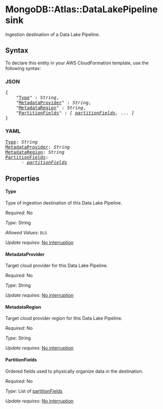 # MongoDB::Atlas::DataLakePipeline sink

Ingestion destination of a Data Lake Pipeline.

## Syntax

To declare this entity in your AWS CloudFormation template, use the following syntax:

### JSON

<pre>
{
    "<a href="#type" title="Type">Type</a>" : <i>String</i>,
    "<a href="#metadataprovider" title="MetadataProvider">MetadataProvider</a>" : <i>String</i>,
    "<a href="#metadataregion" title="MetadataRegion">MetadataRegion</a>" : <i>String</i>,
    "<a href="#partitionfields" title="PartitionFields">PartitionFields</a>" : <i>[ <a href="partitionfields.md">partitionFields</a>, ... ]</i>
}
</pre>

### YAML

<pre>
<a href="#type" title="Type">Type</a>: <i>String</i>
<a href="#metadataprovider" title="MetadataProvider">MetadataProvider</a>: <i>String</i>
<a href="#metadataregion" title="MetadataRegion">MetadataRegion</a>: <i>String</i>
<a href="#partitionfields" title="PartitionFields">PartitionFields</a>: <i>
      - <a href="partitionfields.md">partitionFields</a></i>
</pre>

## Properties

#### Type

Type of ingestion destination of this Data Lake Pipeline.

_Required_: No

_Type_: String

_Allowed Values_: <code>DLS</code>

_Update requires_: [No interruption](https://docs.aws.amazon.com/AWSCloudFormation/latest/UserGuide/using-cfn-updating-stacks-update-behaviors.html#update-no-interrupt)

#### MetadataProvider

Target cloud provider for this Data Lake Pipeline.

_Required_: No

_Type_: String

_Update requires_: [No interruption](https://docs.aws.amazon.com/AWSCloudFormation/latest/UserGuide/using-cfn-updating-stacks-update-behaviors.html#update-no-interrupt)

#### MetadataRegion

Target cloud provider region for this Data Lake Pipeline.

_Required_: No

_Type_: String

_Update requires_: [No interruption](https://docs.aws.amazon.com/AWSCloudFormation/latest/UserGuide/using-cfn-updating-stacks-update-behaviors.html#update-no-interrupt)

#### PartitionFields

Ordered fields used to physically organize data in the destination.

_Required_: No

_Type_: List of <a href="partitionfields.md">partitionFields</a>

_Update requires_: [No interruption](https://docs.aws.amazon.com/AWSCloudFormation/latest/UserGuide/using-cfn-updating-stacks-update-behaviors.html#update-no-interrupt)

